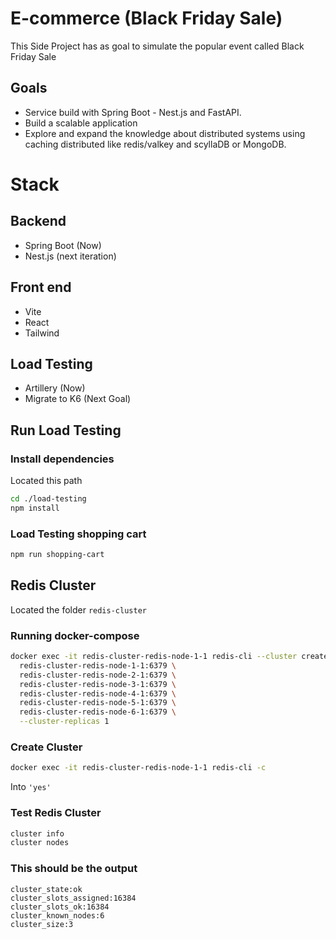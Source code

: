 # E-commerce (Black Friday Sale)

This Side Project has as goal to simulate the popular event called Black Friday Sale

## Goals

- Service build with Spring Boot - Nest.js and FastAPI.
- Build a scalable application
- Explore and expand the knowledge about distributed systems using caching distributed like redis/valkey and scyllaDB or MongoDB.


# Stack 

## Backend 

- Spring Boot (Now)
- Nest.js (next iteration)

## Front end
- Vite
- React
- Tailwind

## Load Testing

- Artillery (Now)
- Migrate to K6 (Next Goal)


## Run Load Testing 

### Install dependencies

Located this path
```bash
cd ./load-testing
npm install
```
### Load Testing shopping cart

```bash
npm run shopping-cart
```

## Redis Cluster

Located the folder `redis-cluster`

### Running docker-compose

```bash
docker exec -it redis-cluster-redis-node-1-1 redis-cli --cluster create \
  redis-cluster-redis-node-1-1:6379 \
  redis-cluster-redis-node-2-1:6379 \
  redis-cluster-redis-node-3-1:6379 \
  redis-cluster-redis-node-4-1:6379 \
  redis-cluster-redis-node-5-1:6379 \
  redis-cluster-redis-node-6-1:6379 \
  --cluster-replicas 1
```

### Create Cluster

```bash
docker exec -it redis-cluster-redis-node-1-1 redis-cli -c
```

Into `'yes'`

### Test Redis Cluster

```bash
cluster info 
cluster nodes
```

### This should be the output

```text
cluster_state:ok
cluster_slots_assigned:16384
cluster_slots_ok:16384
cluster_known_nodes:6
cluster_size:3
```
